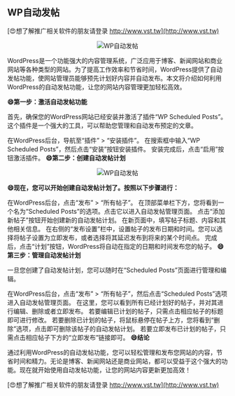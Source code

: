 ## **WP自动发帖**

[😍想了解推广相关软件的朋友请登录 http://www.vst.tw](http://www.vst.tw)

 <center><img src="https://vst.tw/MP4/tuiguang/png/3.png" alt="WP自动发帖"></center>

WordPress是一个功能强大的内容管理系统，广泛应用于博客、新闻网站和商业网站等各种类型的网站。为了提高工作效率和节省时间，WordPress提供了自动发帖功能，使网站管理员能够预先计划好内容并自动发布。本文将介绍如何利用WordPress的自动发帖功能，让您的网站内容管理更加轻松高效。

**😄第一步：激活自动发帖功能**

首先，确保您的WordPress网站已经安装并激活了插件“WP Scheduled Posts”。这个插件是一个强大的工具，可以帮助您管理和自动发布预定的文章。

在WordPress后台，导航至“插件” > “安装插件”。
在搜索框中输入“WP Scheduled Posts”，然后点击“安装”按钮安装插件。
安装完成后，点击“启用”按钮激活插件。
**😄第二步：创建自动发帖计划**

 <center><img src="https://vst.tw/MP4/tuiguang/png/1.png" alt="WP自动发帖"></center>

**😄现在，您可以开始创建自动发帖计划了。按照以下步骤进行：**

在WordPress后台，点击“发布” > “所有帖子”。
在顶部菜单栏下方，您将看到一个名为“Scheduled Posts”的选项。点击它以进入自动发帖管理页面。
点击“添加新帖子”按钮开始创建新的自动发帖计划。
在新页面中，填写帖子标题、内容和其他相关信息。
在右侧的“发布设置”栏中，设置帖子的发布日期和时间。您可以选择将帖子设置为立即发布，或者选择将其延迟发布到将来的某个时间点。
完成后，点击“计划”按钮，WordPress将自动在指定的日期和时间发布您的帖子。
**😄第三步：管理自动发帖计划**

一旦您创建了自动发帖计划，您可以随时在“Scheduled Posts”页面进行管理和编辑。

在WordPress后台，点击“发布” > “所有帖子”，然后点击“Scheduled Posts”选项进入自动发帖管理页面。
在这里，您可以看到所有已经计划好的帖子，并对其进行编辑、删除或者立即发布。
若要编辑已计划的帖子，只需点击相应帖子的标题即可进行修改。
若要删除已计划的帖子，将鼠标悬停在帖子上方，您将看到“删除”选项，点击即可删除该帖子的自动发帖计划。
若要立即发布已计划的帖子，只需点击相应帖子下方的“立即发布”链接即可。
**😄结论**

通过利用WordPress的自动发帖功能，您可以轻松管理和发布您网站的内容，节省时间和精力。无论是博客、新闻网站还是商业网站，都可以受益于这个强大的功能。现在就开始使用自动发帖功能，让您的网站内容更新更加高效！

[😍想了解推广相关软件的朋友请登录 http://www.vst.tw](http://www.vst.tw)



